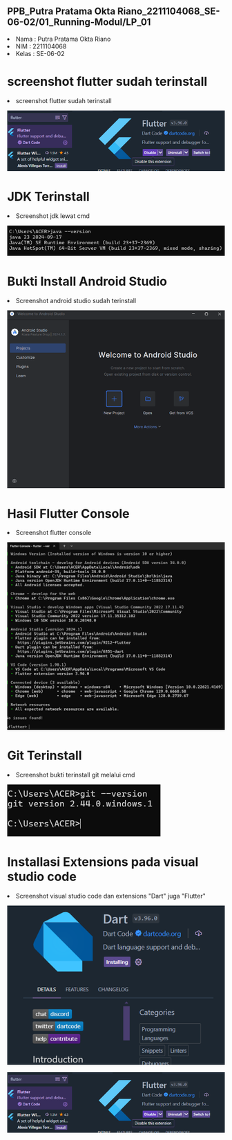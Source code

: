 
## PPB_Putra Pratama Okta Riano_2211104068_SE-06-02/01_Running-Modul/LP_01

<li> Nama   : Putra Pratama Okta Riano
<li> NIM    : 2211104068
<li> Kelas  : SE-06-02

# screenshot flutter sudah terinstall
<li> screenshot flutter sudah terinstall

![image](img/flutter.png)

# JDK Terinstall
<li> Screenshot jdk lewat cmd

![image](img/java.cmd.png)

# Bukti Install Android Studio
<li> Screenshot android studio sudah terinstall

![image](img/androidstudio.png)

# Hasil Flutter Console
<li> Screenshot flutter console

![image](img/hasilflutter.png)

# Git Terinstall
<li> Screenshot bukti terinstall git melalui cmd

![image](img/git.cmd.png)

# Installasi Extensions pada visual studio code
<li> Screenshot visual studio code dan extensions "Dart" juga "Flutter"

![image](img/dart.png)
<br>

![iamge](img/flutter.png)
